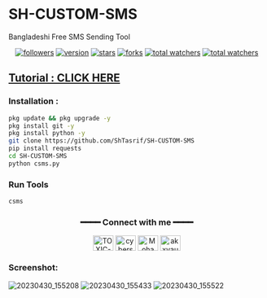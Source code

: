 # SH-CUSTOM-SMS
Bangladeshi Free SMS Sending Tool

<div align="center">

<a href="https://www.github.com/ShTasrif"><img src="https://img.shields.io/github/followers/ShTasrif?logo=GITHUB&style=for-the-badge" alt="followers" ></a>
<a href="https://www.github.com/ShTasrif/SH-CUSTOM-SMS"><img src="https://img.shields.io/badge/Version-v1.0.0-dark?style=for-the-badge" alt="version" ></a>
<a href="https://www.github.com/ShTasrif/SH-CUSTOM-SMS"><img src="https://img.shields.io/github/stars/ShTasrif/MsZohaCollage?logo=GITHUB&style=for-the-badge" alt="stars" ></a>
<a href="https://www.github.com/ShTasrif/SH-CUSTOM-SMS/fork"><img src="https://img.shields.io/github/forks/ShTasrif/MsZohaCollage?logo=GITHUB&style=for-the-badge" alt="forks" ></a>
<a href="https://www.github.com/ShTasrif/SH-CUSTOM-SMS"><img src="https://img.shields.io/github/watchers/ShTasrif/MsZohaCollage?color=red&logo=github&style=for-the-badge" alt="total watchers" ></a>
<a href="https://www.github.com/ShTasrif/SH-CUSTOM-SMS/blob/main/LICENSE"><img src="https://img.shields.io/github/license/ShTasrif/MsZohaCollage?logo=license&style=for-the-badge" alt="total watchers" ></a>

</div>

## <a href = "https://youtu.be/wEv5pTEnftI" > Tutorial : CLICK HERE</a>


### Installation :

```bash
pkg update && pkg upgrade -y
pkg install git -y
pkg install python -y
git clone https://github.com/ShTasrif/SH-CUSTOM-SMS
pip install requests
cd SH-CUSTOM-SMS
python csms.py
```
### Run Tools

```bash
csms
```
<div align="center">

<h3>━━━━ Connect with me ━━━━</h3>

<a href="https://fb.com/cybershbd" target="blank"><img align="center" src="https://raw.githubusercontent.com/rahuldkjain/github-profile-readme-generator/master/src/images/icons/Social/facebook.svg" alt="TOXIC-VIRUS" height="30" width="40" /></a>
<a href="https://twitter.com/cybershbd" target="blank"><img align="center" src="https://raw.githubusercontent.com/rahuldkjain/github-profile-readme-generator/master/src/images/icons/Social/twitter.svg" alt="cybershbd" height="30" width="40" /></a>
<a href="https://fb.com/cybershbd" target="blank"><img align="center" src="https://raw.githubusercontent.com/rahuldkjain/github-profile-readme-generator/master/src/images/icons/Social/facebook.svg" alt="Mohammad Alamin" height="30" width="40" /></a>
<a href="https://instagram.com/cybershbd" target="blank"><img align="center" src="https://raw.githubusercontent.com/rahuldkjain/github-profile-readme-generator/master/src/images/icons/Social/instagram.svg" alt="akxvau" height="30" width="40" /></a>

</div>

### Screenshot:
![20230430_155208](https://user-images.githubusercontent.com/85736436/235349053-98055917-b874-4080-a352-247fef1e98ed.png)
![20230430_155433](https://user-images.githubusercontent.com/85736436/235349057-c2044155-c9c7-4697-aff7-4360b3020312.png)
![20230430_155522](https://user-images.githubusercontent.com/85736436/235349058-d0a7710b-da77-4089-a1f8-ebfa8ad78c0d.png)
